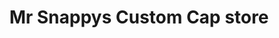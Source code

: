 ---
title: "Mr Snappys Custom Cap store"
url: /london-borough-of-camden/mr-snappys-custom-cap-store/
shop: shop
---